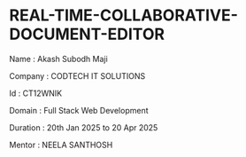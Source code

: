 # REAL-TIME-COLLABORATIVE-DOCUMENT-EDITOR

Name :  Akash Subodh Maji

Company : CODTECH IT SOLUTIONS 

Id : CT12WNIK

Domain : Full Stack Web Development 

Duration : 20th Jan 2025 to 20 Apr 2025

Mentor : NEELA SANTHOSH 
